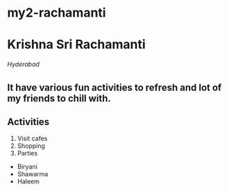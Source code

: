 # my2-rachamanti
# Krishna Sri Rachamanti
###### Hyderabad
It have various **fun activities** to refresh and lot of my **friends** to chill with.
-----------

## Activities
1. Visit cafes
2. Shopping
3. Parties

* Biryani
* Shawarma
* Haleem

